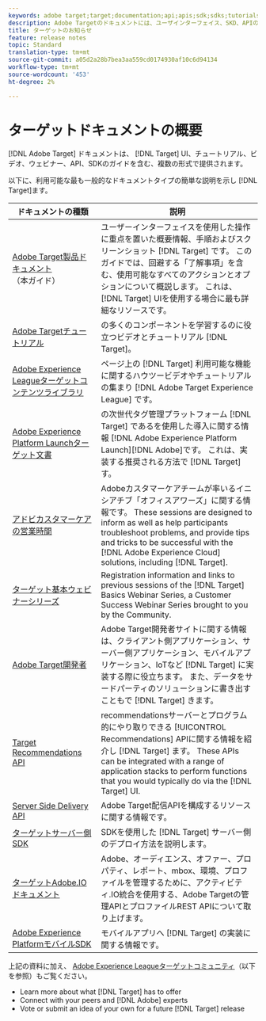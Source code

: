 ```yaml
---
keywords: adobe target;target;documentation;api;apis;sdk;sdks;tutorials;doc;documentation
description: Adobe Targetのドキュメントには、ユーザインターフェイス、SKD、APIの概要、チュートリアル、ガイドなど、複数の形式が用意されています。
title: ターゲットのお知らせ
feature: release notes
topic: Standard
translation-type: tm+mt
source-git-commit: a05d2a28b7bea3aa559cd0174930af10c6d94134
workflow-type: tm+mt
source-wordcount: '453'
ht-degree: 2%

---
```



# ターゲットドキュメントの概要

[!DNL Adobe Target] ドキュメントは、 [!DNL Target] UI、チュートリアル、ビデオ、ウェビナー、API、SDKのガイドを含む、複数の形式で提供されます。

以下に、利用可能な最も一般的なドキュメントタイプの簡単な説明を示し [!DNL Target]ます。

| ドキュメントの種類 | 説明 |
| --- | --- |
| [Adobe Target製品ドキュメント](/help/target-home.md)<br>（本ガイド） | ユーザーインターフェイスを使用した操作に重点を置いた概要情報、手順およびスクリーンショット [!DNL Target] です。 このガイドでは、回避する「了解事項」を含む、使用可能なすべてのアクションとオプションについて概説します。 これは、 [!DNL Target] UIを使用する場合に最も詳細なリソースです。 |
| [Adobe Targetチュートリアル](https://experienceleague.adobe.com/docs/target-learn/tutorials/overview.html) | の多くのコンポーネントを学習するのに役立つビデオとチュートリアル [!DNL Target]。 |
| [Adobe Experience Leagueターゲットコンテンツライブラリ](https://guided.adobe.com/#recommended/solutions/target) | ページ上の [!DNL Target] 利用可能な機能に関するハウツービデオやチュートリアルの集まり [!DNL Adobe Target Experience League] です。 |
| [Adobe Experience Platform Launchターゲット文書](/help/c-implementing-target/c-implementing-target-for-client-side-web/how-to-deployatjs/cmp-implementing-target-using-adobe-launch.md) | の次世代タグ管理プラットフォーム [!DNL Target] であるを使用した導入に関する情報 [!DNL Adobe Experience Platform Launch][!DNL Adobe]です。 これは、実装する推奨される方法で [!DNL Target]す。 |
| [アドビカスタマーケアの営業時間](/help/cmp-resources-and-contact-information.md#concept_58EA30379D3B48C4848BA2A8C464A5B7) | Adobeカスタマーケアチームが率いるイニシアチブ「オフィスアワーズ」に関する情報です。 These sessions are designed to inform as well as help participants troubleshoot problems, and provide tips and tricks to be successful with the [!DNL Adobe Experience Cloud] solutions, including [!DNL Target]. |
| [ターゲット基本ウェビナーシリーズ](https://landing.adobe.com/acs/2018/na/adobe-target/registration.html) | Registration information and links to previous sessions of the [!DNL Target] Basics Webinar Series, a Customer Success Webinar Series brought to you by the Community. |
| [Adobe Target開発者](http://developers.adobetarget.com/) | Adobe Target開発者サイトに関する情報は、クライアント側アプリケーション、サーバー側アプリケーション、モバイルアプリケーション、IoTなど [!DNL Target] に実装する際に役立ちます。 また、データをサードパーティのソリューションに書き出すこともで [!DNL Target] きます。 |
| [Target Recommendations API](https://developers.adobetarget.com/api/recommendations/) | recommendationsサーバーとプログラム的にやり取りできる [!UICONTROL Recommendations] APIに関する情報を紹介し [!DNL Target] ます。 These APIs can be integrated with a range of application stacks to perform functions that you would typically do via the [!DNL Target] UI. |
| [Server Side Delivery API](https://developers.adobetarget.com/api/delivery-api/) | Adobe Target配信APIを構成するリソースに関する情報です。 |
| [ターゲットサーバー側SDK](https://adobetarget-sdks.gitbook.io/docs/) | SDKを使用した [!DNL Target] サーバー側のデプロイ方法を説明します。 |
| [ターゲットAdobe.IOドキュメント](http://developers.adobetarget.com/api/#introduction) | Adobe、オーディエンス、オファー、プロパティ、レポート、mbox、環境、プロファイルを管理するために、アクティビティ.IO統合を使用する、Adobe Targetの管理APIとプロファイルREST APIについて取り上げます。 |
| [Adobe Experience PlatformモバイルSDK](https://aep-sdks.gitbook.io/docs/using-mobile-extensions/adobe-target) | モバイルアプリへ [!DNL Target] の実装に関する情報です。 |

上記の資料に加え、 [Adobe Experience Leagueターゲットコミュニティ](https://experienceleaguecommunities.adobe.com/t5/adobe-target/ct-p/adobe-target-community)（以下を参照）もご覧ください。

* Learn more about what [!DNL Target] has to offer
* Connect with your peers and [!DNL Adobe] experts
* Vote or submit an idea of your own for a future [!DNL Target] release